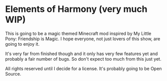 Elements of Harmony (very much WIP)
=========
This is going to be a magic themed Minecraft mod inspired by My Little Pony: Friendship is Magic. I hope everyone, not just lovers of this show, are going to enjoy it.

It's very far from finished though and it only has very few features yet and probably a fair number of bugs. So don't expect too much from this just yet.

All rights reserved until I decide for a license. It's probably going to be Open Source.
